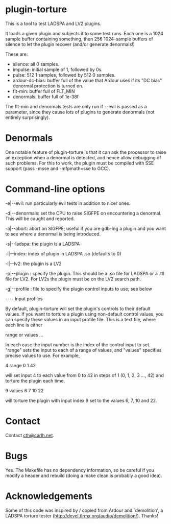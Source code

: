plugin-torture
==============

This is a tool to test LADSPA and LV2 plugins.

It loads a given plugin and subjects it to some test runs.
Each one is a 1024 sample buffer containing something, then
256 1024-sample buffers of silence to let the plugin recover
(and/or generate denormals!)

These are:

- silence: all 0 samples.
- impulse: initial sample of 1, followed by 0s.
- pulse: 512 1 samples, followed by 512 0 samples.
- ardour-dc-bias: buffer full of the value that Ardour uses
   if its "DC bias" denormal protection is turned on.
- flt-min: buffer full of FLT_MIN
- denormals: buffer full of 1e-38f

The flt-min and denormals tests are only run if --evil is passed
as a parameter, since they cause lots of plugins to generate
denormals (not entirely surprisingly).

Denormals
=========

One notable feature of plugin-torture is that it can ask the processor
to raise an exception when a denormal is detected, and hence allow
debugging of such problems.  For this to work, the plugin must be compiled
with SSE support (pass -msse and -mfpmath=sse to GCC).


Command-line options
====================

-e|--evil: run particularly evil tests in addition to nicer ones.

-d|--denormals: set the CPU to raise SIGFPE on encountering a denormal.  This will
                be caught and reported.

-a|--abort: abort on SIGFPE; useful if you are gdb-ing a plugin and you want
            to see where a denormal is being introduced.

-s|--ladspa: the plugin is a LADSPA

-i|--index: index of plugin in LADSPA .so (defaults to 0)

-l|--lv2: the plugin is a LV2

-p|--plugin <plugin>: specify the plugin.  This should be a .so file for LADSPA
            	      or a .ttl file for LV2.  For LV2s the plugin must be on
                      the LV2 search path.

-g|--profile <profile>: file to specify the plugin control inputs to use; see below


---- Input profiles

By default, plugin-torture will set the plugin's controls to their default values.
If you want to torture a plugin using non-default control values, you can specify
these values in an input profile file.  This is a text file, where each line is either

<input-number> range <from> <step> <to>
or
<input-number> values <value> <value> ...

In each case the input number is the index of the control input to set.  "range" sets
the input to each of a range of values, and "values" specifies precise values to use.
For example,

4 range 0 1 42

will set input 4 to each value from 0 to 42 in steps of 1 (0, 1, 2, 3 ..., 42) and
torture the plugin each time.

9 values 6 7 10 22

will torture the plugin with input index 9 set to the values 6, 7, 10 and 22.


Contact
=======

Contact cth@carlh.net.


Bugs
====

Yes.  The Makefile has no dependency information, so be careful if you
modify a header and rebuild (doing a make clean is probably a good idea).


Acknowledgements
================

Some of this code was inspired by / copied from Ardour and
`demolition', a LADSPA torture tester
(http://devel.tlrmx.org/audio/demolition/).  Thanks!
